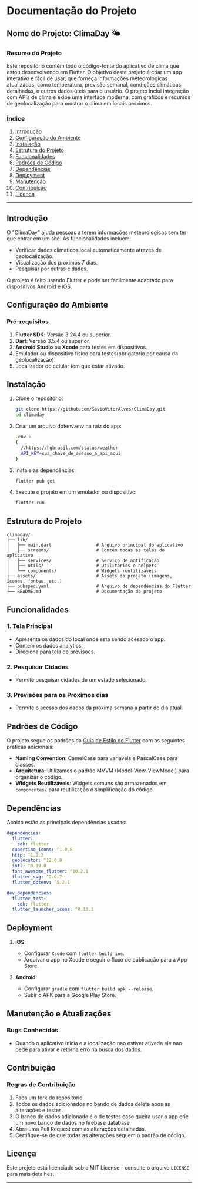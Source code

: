 # Documentação do Projeto

## Nome do Projeto: **ClimaDay 🌤️**

### Resumo do Projeto
Este repositório contém todo o código-fonte do aplicativo de clima que estou desenvolvendo em Flutter. O objetivo deste projeto é criar um app interativo e fácil de usar, que forneça informações meteorológicas atualizadas, como temperatura, previsão semanal, condições climáticas detalhadas, e outros dados úteis para o usuário. O projeto inclui integração com APIs de clima e exibe uma interface moderna, com gráficos e recursos de geolocalização para mostrar o clima em locais próximos.

### Índice
1. [Introdução](#introdução)
2. [Configuração do Ambiente](#configuração-do-ambiente)
3. [Instalação](#instalação)
4. [Estrutura do Projeto](#estrutura-do-projeto)
5. [Funcionalidades](#funcionalidades)
6. [Padrões de Código](#padrões-de-código)
7. [Dependências](#dependências)
8. [Deployment](#deployment)
9. [Manutenção](#manutenção-e-atualizações)
10. [Contribuição](#contribuição)
11. [Licença](#licença)

---

## Introdução
O "ClimaDay" ajuda pessoas a terem informações meteorologicas sem ter que entrar em um site. As funcionalidades incluem:
- Verificar dados climaticos local automaticamente atraves de geolocalização.
- Visualização dos proximos 7 dias.
- Pesquisar por outras cidades.
  
O projeto é feito usando Flutter e pode ser facilmente adaptado para dispositivos Android e iOS.

## Configuração do Ambiente

### Pré-requisitos
1. **Flutter SDK**: Versão 3.24.4 ou superior.
2. **Dart**: Versão 3.5.4 ou superior.
3. **Android Studio** ou **Xcode** para testes em dispositivos.
4. Emulador ou dispositivo físico para testes(obrigatorio por causa da geolocalização).
5. Localizador do celular tem que estar ativado.


## Instalação

1. Clone o repositório:
    ```bash
    git clone https://github.com/SavioVitorAlves/ClimaDay.git
    cd climaday
    ```
2. Criar um arquivo dotenv.env na raiz do app:
    ```bash
    .env >
    {
      //https://hgbrasil.com/status/weather
      API_KEY=sua_chave_de_acesso_a_api_aqui
    }
    ```
3. Instale as dependências:
    ```bash
    flutter pub get
    ```

4. Execute o projeto em um emulador ou dispositivo:
    ```bash
    flutter run
    ```

## Estrutura do Projeto

```plaintext
climaday/
├── lib/
│   ├── main.dart                 # Arquivo principal do aplicativo
│   ├── screens/                  # Contém todas as telas do aplicativo
│   ├── services/                 # Serviço de notificação
│   ├── utils/                    # Utilitários e helpers
│   └── components/               # Widgets reutilizáveis
├── assets/                       # Assets do projeto (imagens, ícones, fontes, etc.)
├── pubspec.yaml                  # Arquivo de dependências do Flutter
└── README.md                     # Documentação do projeto
```

## Funcionalidades

### 1. Tela Principal
- Apresenta os dados do local onde esta sendo acesado o app.
- Contem os dados analytics.
- Direciona para tela de previsoes.

### 2. Pesquisar Cidades
- Permite pesquisar cidades de um estado selecionado.

### 3. Previsões para os Proximos dias
- Permite o acesso dos dados da proxima semana a partir do dia atual.


## Padrões de Código
O projeto segue os padrões da [Guia de Estilo do Flutter](https://dart.dev/guides/language/effective-dart) com as seguintes práticas adicionais:
- **Naming Convention**: CamelCase para variáveis e PascalCase para classes.
- **Arquitetura**: Utilizamos o padrão MVVM (Model-View-ViewModel) para organizar o código.
- **Widgets Reutilizáveis**: Widgets comuns são armazenados em `componentes/` para reutilização e simplificação do código.

## Dependências

Abaixo estão as principais dependências usadas:

```yaml
dependencies:
  flutter:
    sdk: flutter
  cupertino_icons: ^1.0.8
  http: ^1.2.2
  geolocator: ^12.0.0
  intl: ^0.19.0
  font_awesome_flutter: ^10.2.1
  flutter_svg: ^2.0.7
  flutter_dotenv: ^5.2.1

dev_dependencies:
  flutter_test:
    sdk: flutter
  flutter_launcher_icons: ^0.13.1
```


## Deployment

1. **iOS**:
    - Configurar `Xcode` com `flutter build ios`.
    - Arquivar o app no Xcode e seguir o fluxo de publicação para a App Store.

2. **Android**:
    - Configurar `gradle` com `flutter build apk --release`.
    - Subir o APK para a Google Play Store.

## Manutenção e Atualizações

### Bugs Conhecidos
- Quando o aplicativo inicia e a localização nao estiver ativada ele nao pede para ativar e retorna erro na busca dos dados.


## Contribuição

### Regras de Contribuição
1. Faca um fork do repositorio.
2. Todos os dados adicionados no bando de dados delete apos as alterações e testes.
3. O banco de dados adicionado é o de testes caso queira usar o app crie um novo banco de dados no firebase database
4. Abra uma Pull Request com as alterações detalhadas.
5. Certifique-se de que todas as alterações seguem o padrão de código.


## Licença
Este projeto está licenciado sob a MIT License - consulte o arquivo `LICENSE` para mais detalhes.

---
